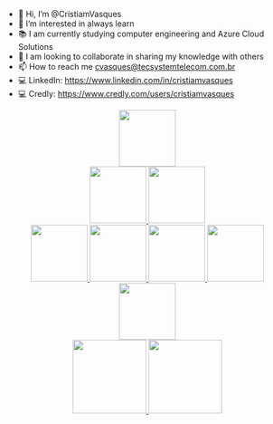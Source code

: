 - 👋 Hi, I’m @CristiamVasques
- 👀 I’m interested in always learn
- 📚 I am currently studying computer engineering and Azure Cloud Solutions
- 🤝 I am looking to collaborate in sharing my knowledge with others
- 📫 How to reach me cvasques@tecsystemtelecom.com.br
- 💻 LinkedIn: https://www.linkedin.com/in/cristiamvasques
- 💻 Credly: https://www.credly.com/users/cristiamvasques

<div align="center">
  <a href="https://www.credly.com/badges/17dea1e3-73f5-46d1-b0c1-418087bdedf3/public_url">
  <img height="100em" src="https://user-images.githubusercontent.com/75401750/157742155-0f3f83a0-cde5-4e91-80c2-9862722a8325.png"/><br>
  <a href="https://www.credly.com/badges/69c906b7-18ce-48a1-b562-ec95ca02b740/public_url">
  <img height="100em" src="https://user-images.githubusercontent.com/75401750/157742155-0f3f83a0-cde5-4e91-80c2-9862722a8325.png"/>
  <a href="https://www.credly.com/badges/58b31144-e6ac-46c7-8b4f-6a22606717e6/public_url">
  <img height="100em" src="https://user-images.githubusercontent.com/75401750/238156844-1b76b117-c3d1-423c-8f65-93233c1f16dc.png"/><br>
  <a href="https://www.credly.com/badges/35a63662-e39d-47d7-9d14-f6854c4d9488/public_url">
  <img height="100em" src="https://user-images.githubusercontent.com/75401750/272007703-f5b464c2-a63b-457b-8361-5f12a799768b.png"/>
  <a href="https://www.credly.com/badges/ca2c3632-05cc-47ec-bc20-36be482b10fd/public_url">
  <img height="100em" src="https://user-images.githubusercontent.com/75401750/272448783-5ca86a9d-be29-464f-ac8f-0a12db1c2d59.png"/>
  <a href="https://www.credly.com/badges/4f637906-9e05-411a-b6f4-41cd3d937131/public_url">
  <img height="100em" src="https://user-images.githubusercontent.com/75401750/272448725-a5d14826-9693-475a-b925-1f3f6e83a97d.png"/>
  <a href="https://www.credly.com/badges/a0cb146d-b400-4f08-bab4-e5f93a60ba1b/public_url">
  <img height="100em" src="https://user-images.githubusercontent.com/75401750/277182586-84193378-1ec4-4fdb-a2ce-74273d2450c8.png"/>
  <a href="https://www.credly.com/badges/b852e6cf-27d9-4a11-8dc1-0de7b7a93b57/public_url">
  <img height="100em" src="https://user-images.githubusercontent.com/75401750/277182593-0db02b79-fe56-47a8-bebe-f301f171e9c9.png"/>
</div>

<div align="center">
  <a href="https://www.tecsystemtelecom.com.br">
  <img height="130em" src="https://github-readme-stats.vercel.app/api?username=CristiamVasques&theme=github_dark&count_private=true&show_icons=true"/>
  <img height="130em" src="https://github-readme-stats.vercel.app/api/top-langs/?username=CristiamVasques&layout=compact&langs_count=10&theme=github_dark"/> 
 </div>
 <!---
![Github stats](https://github-readme-stats.vercel.app/api?username=CristiamVasques&theme=github_dark&count_private=true&show_icons=true)
![Github stats](https://github-readme-stats.vercel.app/api/top-langs/?username=CristiamVasques&layout=compact&langs_count=7&theme=github_dark)
CristiamVasques/CristiamVasques is a ✨ special ✨ repository because its `README.md` (this file) appears on your GitHub profile.
You can click the Preview link to take a look at your changes.
--->
